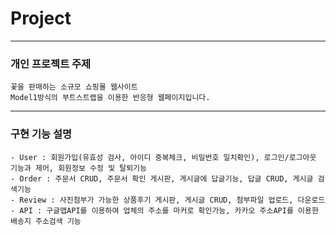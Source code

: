 # Project

-----------------------------------------------------------------------------------------------------------
### 개인 프로젝트 주제
```
꽃을 판매하는 소규모 쇼핑몰 웹사이트 
Model1방식의 부트스트랩을 이용한 반응형 웹페이지입니다.
```
------------------------------------------------------------------------------------------------------------
### 구현 기능 설명
```
- User : 회원가입(유효성 검사, 아이디 중복체크, 비밀번호 일치확인), 로그인/로그아웃 기능과 제어, 회원정보 수정 및 탈퇴기능
- Order : 주문서 CRUD, 주문서 확인 게시판, 게시글에 답글기능, 답글 CRUD, 게시글 검색기능
- Review : 사진첨부가 가능한 상품후기 게시판, 게시글 CRUD, 첨부파일 업로드, 다운로드
- API : 구글맵API를 이용하여 업체의 주소를 마커로 확인가능, 카카오 주소API를 이용한 배송지 주소검색 기능
```
